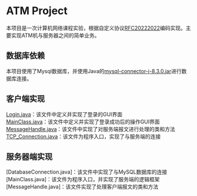 # ATM Project
本项目是一次计算机网络课程实验，根据自定义协议[RFC20222022](https://shimo.im/docs/d1hLMvSAfjJ7uq9l )编码实现。主要实现ATM机与服务器之间的简单业务。
## 数据库依赖
本项目使用了Mysql数据库，并使用Java的[mysql-connector-j-8.3.0.jar](lib/mysql-connector-j-8.3.0.jar)进行数据库连接。
## 客户端实现
[Login.java](Client/Login.java)：该文件中定义并实现了登录的GUI界面\
[MainClass.java](Client/MainClass.java)：该文件中定义并实现了登录成功后的操作GUI界面\
[MessageHandle.java](Client/MessageHandle.java)：该文件中实现了对服务端报文进行处理的类和方法\
[TCP_Connection.java](Client/TCP_Connection.java)：该文件为程序入口，实现了与服务端的连接
## 服务器端实现
[DatabaseConnection.java]：该文件中实现了与MySQL数据库的连接\
[MainClass.java]：该文件为程序入口，并实现了服务端的逻辑框架\
[MessageHandle.java]：该文件实现了处理客户端报文的类和方法
